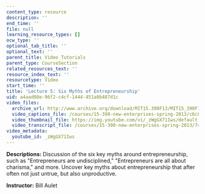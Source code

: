 ```yaml
---
content_type: resource
description: ''
end_time: ''
file: null
learning_resource_types: []
ocw_type: ''
optional_tab_title: ''
optional_text: ''
parent_title: Video Tutorials
parent_type: CourseSection
related_resources_text: ''
resource_index_text: ''
resourcetype: Video
start_time: ''
title: 'Lecture 5: Six Myths of Entrepreneurship'
uid: a4aad08e-96f2-c4cf-1444-451a0b487d1c
video_files:
  archive_url: http://www.archive.org/download/MIT15.390F13/MIT15_390F13_lec05_300k.mp4
  video_captions_file: /courses/15-390-new-enterprises-spring-2013/c6c80db9fe0357be8647cbb7effb7a8d_zWgGX71Iws.vtt
  video_thumbnail_file: https://img.youtube.com/vi/_zWgGX71Iws/default.jpg
  video_transcript_file: /courses/15-390-new-enterprises-spring-2013/74f1987f49dc8ba4e4cc2aba0a2da54c_zWgGX71Iws.pdf
video_metadata:
  youtube_id: _zWgGX71Iws
---
```


**Descriptions:** Discussion of the six key myths around entrepreneurship, such as "Entrepreneurs are undisciplined," "Entrepreneurs are all about charisma," and more. Uncover key myths about entrepreneurship that after often not just untrue, but also unproductive.

**Instructor:** Bill Aulet

